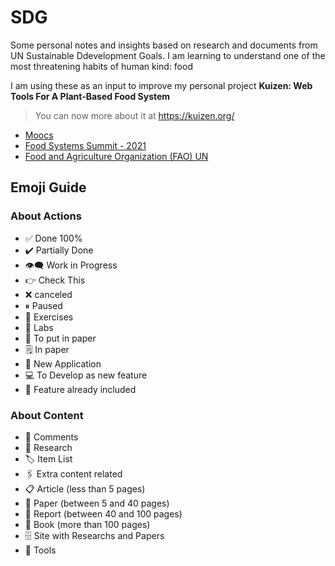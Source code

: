 # SDG
Some personal notes and insights based on research and documents from UN Sustainable Ddevelopment Goals.
I am learning to understand one of the most threatening habits of human kind: food

I am using these as an input to improve my personal project **Kuizen: Web Tools For A Plant-Based Food System** 

> You can now more about it at https://kuizen.org/

- [Moocs](./moocs/readme.md)
- [Food Systems Summit - 2021](./fss2021/README.md)
- [Food and Agriculture Organization (FAO) UN](./fao/README.md)

## Emoji Guide
### About Actions
- ✅  Done 100%
- ✔️   Partially Done
- 👁️‍🗨️  Work in Progress
- 👉  Check This
- ❌  canceled
- ⏸  Paused
- 💪  Exercises
- 🧪  Labs
- 🔖  To put in paper
- 🗒️  In paper
- 📡  New Application
- 💻  To Develop as new feature
- 📲  Feature already included

### About Content
- 💬  Comments
- 🔬  Research
- 🏷️  Item List
- 🖇  Extra content related
- 📋  Article (less than 5 pages)
- 📃  Paper (between 5 and 40 pages)
- 📓  Report (between 40 and 100 pages)
- 📗  Book (more than 100 pages)
- 🗄️  Site with Researchs and Papers
- 🧰  Tools
